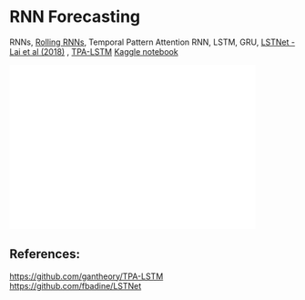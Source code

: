 # RNN Forecasting 
RNNs, [Rolling RNNs](https://par.nsf.gov/servlets/purl/10186768), Temporal Pattern Attention
RNN, LSTM, GRU, [LSTNet - Lai et al (2018)](https://arxiv.org/abs/1703.07015) , [TPA-LSTM](https://github.com/gantheory/TPA-LSTM)
[Kaggle notebook](https://www.kaggle.com/mingboi/rolling-rnns)

![Results](https://github.com/mingboi95/forecasting/blob/main/Summary.jpg?raw=true)


## References:
https://github.com/gantheory/TPA-LSTM
https://github.com/fbadine/LSTNet


